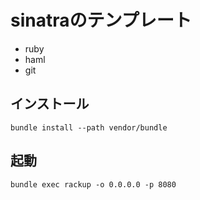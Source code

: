 # sinatraのテンプレート

- ruby
- haml
- git

## インストール

```
bundle install --path vendor/bundle
```

## 起動

```
bundle exec rackup -o 0.0.0.0 -p 8080
```
